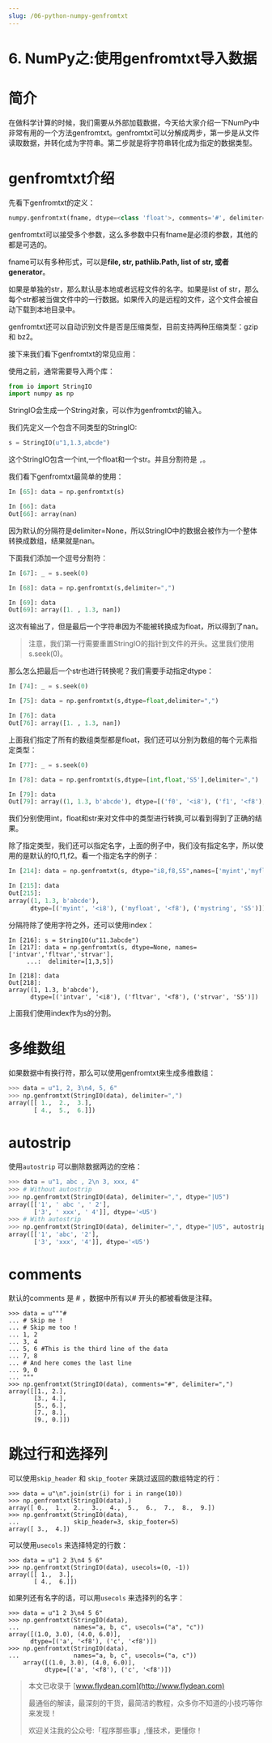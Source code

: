 ```yaml
---
slug: /06-python-numpy-genfromtxt
---
```


# 6. NumPy之:使用genfromtxt导入数据



# 简介

在做科学计算的时候，我们需要从外部加载数据，今天给大家介绍一下NumPy中非常有用的一个方法genfromtxt。genfromtxt可以分解成两步，第一步是从文件读取数据，并转化成为字符串。第二步就是将字符串转化成为指定的数据类型。

# genfromtxt介绍

先看下genfromtxt的定义：

~~~Python
numpy.genfromtxt(fname, dtype=<class 'float'>, comments='#', delimiter=None, skip_header=0, skip_footer=0, converters=None, missing_values=None, filling_values=None, usecols=None, names=None, excludelist=None, deletechars=" !#$%&'()*+, -./:;<=>?@[\]^{|}~", replace_space='_', autostrip=False, case_sensitive=True, defaultfmt='f%i', unpack=None, usemask=False, loose=True, invalid_raise=True, max_rows=None, encoding='bytes')
~~~

genfromtxt可以接受多个参数，这么多参数中只有fname是必须的参数，其他的都是可选的。

fname可以有多种形式，可以是**file, str, pathlib.Path, list of str, 或者generator**。

如果是单独的str，那么默认是本地或者远程文件的名字。如果是list of str，那么每个str都被当做文件中的一行数据。如果传入的是远程的文件，这个文件会被自动下载到本地目录中。

genfromtxt还可以自动识别文件是否是压缩类型，目前支持两种压缩类型：gzip 和 bz2。

接下来我们看下genfromtxt的常见应用：

使用之前，通常需要导入两个库：

~~~Python
from io import StringIO
import numpy as np
~~~

StringIO会生成一个String对象，可以作为genfromtxt的输入。

我们先定义一个包含不同类型的StringIO:

~~~Python
s = StringIO(u"1,1.3,abcde")
~~~

这个StringIO包含一个int,一个float和一个str。并且分割符是 `,`。

我们看下genfromtxt最简单的使用：

~~~python
In [65]: data = np.genfromtxt(s)

In [66]: data
Out[66]: array(nan)
~~~

因为默认的分隔符是delimiter=None，所以StringIO中的数据会被作为一个整体转换成数组，结果就是nan。

下面我们添加一个逗号分割符：

~~~python
In [67]: _ = s.seek(0)

In [68]: data = np.genfromtxt(s,delimiter=",")

In [69]: data
Out[69]: array([1. , 1.3, nan])
~~~

这次有输出了，但是最后一个字符串因为不能被转换成为float，所以得到了nan。

> 注意，我们第一行需要重置StringIO的指针到文件的开头。这里我们使用 s.seek(0)。

那么怎么把最后一个str也进行转换呢？我们需要手动指定dtype：

~~~python
In [74]: _ = s.seek(0)

In [75]: data = np.genfromtxt(s,dtype=float,delimiter=",")

In [76]: data
Out[76]: array([1. , 1.3, nan])
~~~

上面我们指定了所有的数组类型都是float，我们还可以分别为数组的每个元素指定类型：

~~~python
In [77]: _ = s.seek(0)

In [78]: data = np.genfromtxt(s,dtype=[int,float,'S5'],delimiter=",")

In [79]: data
Out[79]: array((1, 1.3, b'abcde'), dtype=[('f0', '<i8'), ('f1', '<f8'), ('f2', '<U')])
~~~

我们分别使用int，float和str来对文件中的类型进行转换,可以看到得到了正确的结果。

除了指定类型，我们还可以指定名字，上面的例子中，我们没有指定名字，所以使用的是默认的f0,f1,f2。看一个指定名字的例子：

~~~python
In [214]: data = np.genfromtxt(s, dtype="i8,f8,S5",names=['myint','myfloat','mystring'], delimiter=",")

In [215]: data
Out[215]:
array((1, 1.3, b'abcde'),
      dtype=[('myint', '<i8'), ('myfloat', '<f8'), ('mystring', 'S5')])
~~~

分隔符除了使用字符之外，还可以使用index：

~~~pythonIn [216]: s = StringIO(u"11.3abcde")
In [216]: s = StringIO(u"11.3abcde")
In [217]: data = np.genfromtxt(s, dtype=None, names=['intvar','fltvar','strvar'],
     ...:  delimiter=[1,3,5])

In [218]: data
Out[218]:
array((1, 1.3, b'abcde'),
      dtype=[('intvar', '<i8'), ('fltvar', '<f8'), ('strvar', 'S5')])
~~~

上面我们使用index作为s的分割。

# 多维数组

如果数据中有换行符，那么可以使用genfromtxt来生成多维数组：

~~~Python
>>> data = u"1, 2, 3\n4, 5, 6"
>>> np.genfromtxt(StringIO(data), delimiter=",")
array([[ 1.,  2.,  3.],
       [ 4.,  5.,  6.]])
~~~

# autostrip

使用`autostrip` 可以删除数据两边的空格：

~~~Python
>>> data = u"1, abc , 2\n 3, xxx, 4"
>>> # Without autostrip
>>> np.genfromtxt(StringIO(data), delimiter=",", dtype="|U5")
array([['1', ' abc ', ' 2'],
       ['3', ' xxx', ' 4']], dtype='<U5')
>>> # With autostrip
>>> np.genfromtxt(StringIO(data), delimiter=",", dtype="|U5", autostrip=True)
array([['1', 'abc', '2'],
       ['3', 'xxx', '4']], dtype='<U5')
~~~

# comments

默认的comments 是 #  ，数据中所有以# 开头的都被看做是注释。

```
>>> data = u"""#
... # Skip me !
... # Skip me too !
... 1, 2
... 3, 4
... 5, 6 #This is the third line of the data
... 7, 8
... # And here comes the last line
... 9, 0
... """
>>> np.genfromtxt(StringIO(data), comments="#", delimiter=",")
array([[1., 2.],
       [3., 4.],
       [5., 6.],
       [7., 8.],
       [9., 0.]])
```

# 跳过行和选择列

可以使用`skip_header` 和 `skip_footer` 来跳过返回的数组特定的行：

```
>>> data = u"\n".join(str(i) for i in range(10))
>>> np.genfromtxt(StringIO(data),)
array([ 0.,  1.,  2.,  3.,  4.,  5.,  6.,  7.,  8.,  9.])
>>> np.genfromtxt(StringIO(data),
...               skip_header=3, skip_footer=5)
array([ 3.,  4.])
```

可以使用`usecols` 来选择特定的行数：

```
>>> data = u"1 2 3\n4 5 6"
>>> np.genfromtxt(StringIO(data), usecols=(0, -1))
array([[ 1.,  3.],
       [ 4.,  6.]])
```

如果列还有名字的话，可以用`usecols` 来选择列的名字：

```
>>> data = u"1 2 3\n4 5 6"
>>> np.genfromtxt(StringIO(data),
...               names="a, b, c", usecols=("a", "c"))
array([(1.0, 3.0), (4.0, 6.0)],
      dtype=[('a', '<f8'), ('c', '<f8')])
>>> np.genfromtxt(StringIO(data),
...               names="a, b, c", usecols=("a, c"))
    array([(1.0, 3.0), (4.0, 6.0)],
          dtype=[('a', '<f8'), ('c', '<f8')])
```


> 本文已收录于 [www.flydean.com](http://www.flydean.com)
>
> 最通俗的解读，最深刻的干货，最简洁的教程，众多你不知道的小技巧等你来发现！
> 
> 欢迎关注我的公众号:「程序那些事」,懂技术，更懂你！
